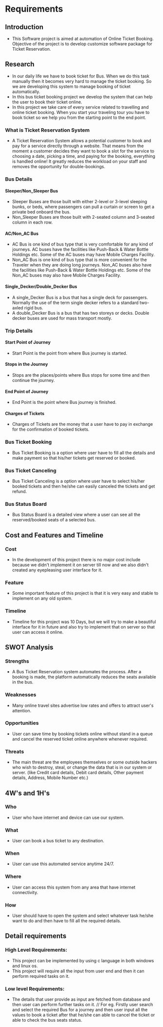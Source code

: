 # Requirements

## Introduction
- This Software project is aimed at automation of Online Ticket Booking. Objective of the project is to develop customize software package for Ticket Reservation. 

## Research
-   In our daily life we have to book ticket for Bus. When we do this task manually then it becomes very hard to manage the ticket booking. So we   are developing this system to manage booking of ticket automatically. 
- In this bus ticket booking project we develop the system that can help the user to book their ticket online. 
- In this project we take care of every service related to travelling and online ticket booking. When you start your traveling tour you have to book ticket so we help you from the starting point to the end point. 

### What is Ticket Reservation System
- A Ticket Reservation System allows a potential customer to book and pay for a service directly through a website. That means from the moment a customer decides they want to book a slot for the service to choosing a date, picking a time, and paying for the booking, everything is handled online! It greatly reduces the workload on your staff and removes the opportunity for double-bookings.

### Bus Details
#### Sleeper/Non_Sleeper Bus 
- Sleeper Buses are those built with either 2-level or 3-level sleeping bunks, or beds, where passengers can pull a curtain or screen to get a private bed onboard the bus.
- Non_Sleeper Buses are those built with 2-seated column and 3-seated column in each row.
#### AC/Non_AC Bus
-   AC Bus is one kind of bus type that is very comfortable for any kind of journeys. AC buses have the facilities like Push-Back & Water Bottle Holdings etc. Some of the AC buses may have Mobile Charges Facility.
- Non_AC Bus is one kind of bus type that is more convenient for the Traveler when they are doing long journeys. Non_AC buses also have the facilities like Push-Back & Water Bottle Holdings etc. Some of the Non_AC buses may also have Mobile Charges Facility.
#### Single_Decker/Double_Decker Bus
-   A single_Decker Bus is a bus that has a single deck for passengers. Normally the use of the term single decker refers to a standard two-axled rigid bus.
-   A double_Decker Bus is a bus that has two storeys or decks. Double decker buses are used for mass transport mostly.

### Trip Details
#### Start Point of Journey
- Start Point is the point from where Bus journey is started.
#### Stops in the Journey 
- Stops are the places/points where Bus stops for some time and then continue the journey.
#### End Point of Journey
- End Point is the point where Bus journey is finished.
#### Charges of Tickets
-   Charges of Tickets are the money that a user have to pay in exchange for the confirmation of booked tickets.

### Bus Ticket Booking
- Bus Ticket Booking is a option where user have to fill all the details and make payment so that his/her tickets get reserved or booked.

### Bus Ticket Canceling
- Bus Ticket Canceling is a option where user have to select his/her booked tickets and then he/she can easily canceled the tickets and get refund.

### Bus Status Board
- Bus Status Board is a detailed view where a user can see all the reserved/booked seats of a selected bus.

## Cost and Features and Timeline
### Cost
-   In the development of this project there is no major cost include because we didn't implement it on server till now and we also didn't created any eyepleasing user interface for it.
### Feature
- Some important feature of this project is that it is very easy and stable to implement on any old system.
### Timeline 
- Timeline for this project was 10 Days, but we will try to make a beautiful interface for it in future and also try to implement that on server so that user can access it online.

## SWOT Analysis
### Strengths
-   A Bus Ticket Reservation system automates the process. After a booking is made, the platform automatically reduces the seats available in the bus. 
### Weaknesses
- Many online travel sites advertise low rates and offers to attract user's attention.
### Opportunities
- User can save time by booking tickets online without stand in a queue and cancel the reserved ticket online anywhere whenever required.
### Threats
- The main threat are the employees themselves or some outside hackers who wish to destroy, steal, or change the data that is in our system or server. (like Credit card details, Debit card details, Other payment details, Address, Mobile Number etc.)

## 4W's and 1H's
### Who
- User who have internet and device can use our system. 
### What
-   User can book a bus ticket to any destination.
### When
- User can use this automated service anytime 24/7.
### Where
- User can access this system from any area that have internet connectivity.
### How
- User should have to open the system and select whatever task he/she want to do and then have to fill all the required details.

## Detail requirements
### High Level Requirements:
-   This project can be implemented by using c language in both windows and linux os.   
- This project will require all the input from user end and then it can perform required tasks on it.                        
### Low level Requirements:
-   The details that user provide as input are fetched from database and then user can perform further tasks on it.
// For eg. Firstly user search and select the required Bus for a journey and then user input all the values to book a ticket after that he/she can able to cancel the ticket or able to check the bus seats status.
